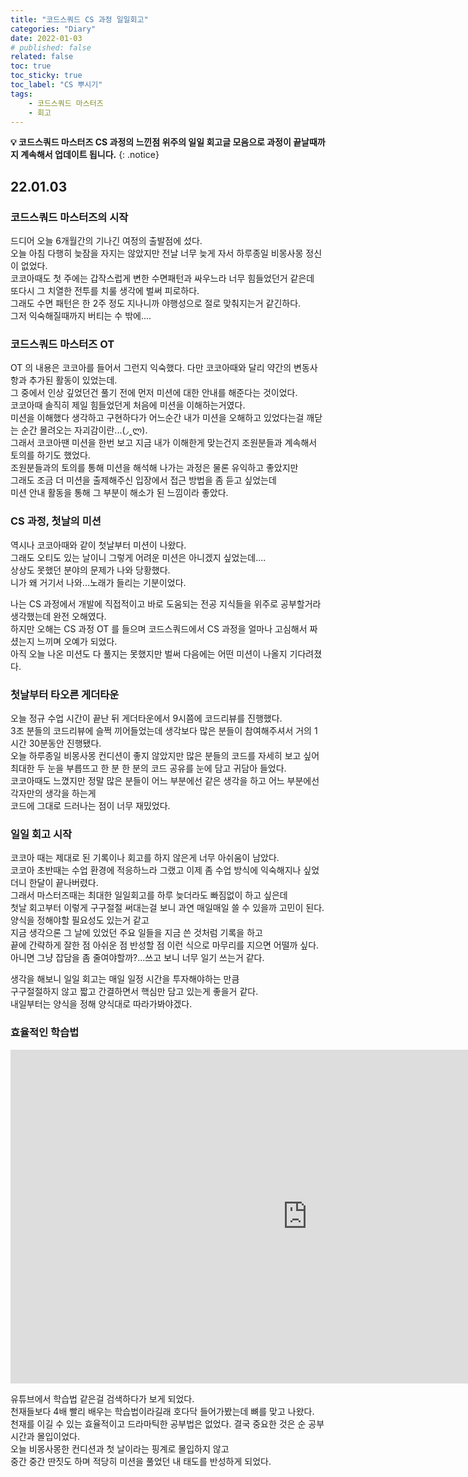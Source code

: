 ```yaml
---
title: "코드스쿼드 CS 과정 일일회고"
categories: "Diary"
date: 2022-01-03
# published: false
related: false
toc: true
toc_sticky: true
toc_label: "CS 뿌시기"
tags:
    - 코드스쿼드 마스터즈
    - 회고
---
```


**💡 코드스쿼드 마스터즈 CS 과정의 느낀점 위주의 일일 회고글 모음으로 과정이 끝날때까지 계속해서 업데이트 됩니다.** 
{: .notice}

## 22.01.03
### 코드스쿼드 마스터즈의 시작
드디어 오늘 6개월간의 기나긴 여정의 출발점에 섰다.  
오늘 아침 다행히 늦잠을 자지는 않았지만 전날 너무 늦게 자서 하루종일 비몽사몽 정신이 없었다.  
코코아때도 첫 주에는 갑작스럽게 변한 수면패턴과 싸우느라 너무 힘들었던거 같은데  
또다시 그 치열한 전투를 치룰 생각에 벌써 피로하다.  
그래도 수면 패턴은 한 2주 정도 지나니까 야행성으로 절로 맞춰지는거 같긴하다.  
그저 익숙해질때까지 버티는 수 밖에....  

### 코드스쿼드 마스터즈 OT
OT 의 내용은 코코아를 들어서 그런지 익숙했다.
다만 코코아때와 달리 약간의 변동사항과 추가된 활동이 있었는데.  
그 중에서 인상 깊었던건 풀기 전에 먼저 미션에 대한 안내를 해준다는 것이었다.  
코코아때 솔직히 제일 힘들었던게 처음에 미션을 이해하는거였다.  
미션을 이해했다 생각하고 구현하다가 어느순간 내가 미션을 오해하고 있었다는걸 깨닫는 순간 몰려오는 자괴감이란...(◞‸ლ).  
그래서 코코아땐 미션을 한번 보고 지금 내가 이해한게 맞는건지 조원분들과 계속해서 토의를 하기도 했었다.  
조원분들과의 토의를 통해 미션을 해석해 나가는 과정은 물론 유익하고 좋았지만  
그래도 조금 더 미션을 출제해주신 입장에서 접근 방법을 좀 듣고 싶었는데  
미션 안내 활동을 통해 그 부분이 해소가 된 느낌이라 좋았다.  

### CS 과정, 첫날의 미션
역시나 코코아때와 같이 첫날부터 미션이 나왔다.  
그래도 오티도 있는 날이니 그렇게 어려운 미션은 아니겠지 싶었는데....  
상상도 못했던 분야의 문제가 나와 당황했다.  
니가 왜 거기서 나와...노래가 들리는 기분이었다.  

나는 CS 과정에서 개발에 직접적이고 바로 도움되는 전공 지식들을 위주로 공부할거라 생각했는데 완전 오해였다.  
하지만 오해는 CS 과정 OT 를 들으며 코드스쿼드에서 CS 과정을 얼마나 고심해서 짜셨는지 느끼며 오예가 되었다.  
아직 오늘 나온 미션도 다 풀지는 못했지만 벌써 다음에는 어떤 미션이 나올지 기다려졌다.  

### 첫날부터 타오른 게더타운
오늘 정규 수업 시간이 끝난 뒤 게더타운에서 9시쯤에 코드리뷰를 진행했다.  
3조 분들의 코드리뷰에 슬쩍 끼어들었는데 생각보다 많은 분들이 참여해주셔서 거의 1시간 30분동안 진행됐다.  
오늘 하루종일 비몽사몽 컨디션이 좋지 않았지만 많은 분들의 코드를 자세히 보고 싶어  
최대한 두 눈을 부릅뜨고 한 분 한 분의 코드 공유를 눈에 담고 귀담아 들었다.  
코코아때도 느꼈지만 정말 많은 분들이 어느 부분에선 같은 생각을 하고 어느 부분에선 각자만의 생각을 하는게  
코드에 그대로 드러나는 점이 너무 재밌었다.  

### 일일 회고 시작
코코아 때는 제대로 된 기록이나 회고를 하지 않은게 너무 아쉬움이 남았다.  
코코아 초반때는 수업 환경에 적응하느라 그랬고 이제 좀 수업 방식에 익숙해지나 싶었더니 한달이 끝나버렸다.  
그래서 마스터즈때는 최대한 일일회고를 하루 늦더라도 빠짐없이 하고 싶은데  
첫날 회고부터 이렇게 구구절절 써대는걸 보니 과연 매일매일 쓸 수 있을까 고민이 된다.  
양식을 정해야할 필요성도 있는거 같고  
지금 생각으론 그 날에 있었던 주요 일들을 지금 쓴 것처럼 기록을 하고  
끝에 간략하게 잘한 점 아쉬운 점 반성할 점 이런 식으로 마무리를 지으면 어떨까 싶다.  
아니면 그냥 잡담을 좀 줄여야할까?...쓰고 보니 너무 일기 쓰는거 같다.  

생각을 해보니 일일 회고는 매일 일정 시간을 투자해야하는 만큼  
구구절절하지 않고 짧고 간결하면서 핵심만 담고 있는게 좋을거 같다.  
내일부터는 양식을 정해 양식대로 따라가봐야겠다.  

### 효율적인 학습법
<iframe width="950" height="534" src="https://www.youtube.com/embed/3Ym3MM628bk" title="YouTube video player" frameborder="0" allow="accelerometer; autoplay; clipboard-write; encrypted-media; gyroscope; picture-in-picture" allowfullscreen></iframe>

유튜브에서 학습법 같은걸 검색하다가 보게 되었다.  
천재들보다 4배 빨리 배우는 학습법이라길래 호다닥 들어가봤는데 뼈를 맞고 나왔다.  
천재를 이길 수 있는 효율적이고 드라마틱한 공부법은 없었다.
결국 중요한 것은 순 공부 시간과 몰입이었다.  
오늘 비몽사몽한 컨디션과 첫 날이라는 핑계로 몰입하지 않고  
중간 중간 딴짓도 하며 적당히 미션을 풀었던 내 태도를 반성하게 되었다.  
